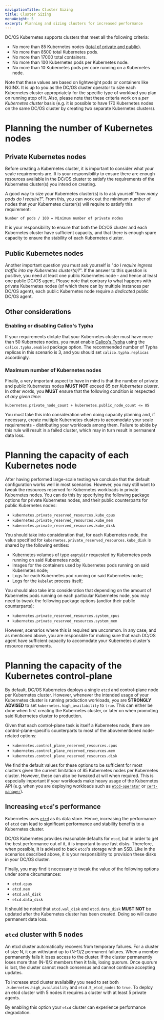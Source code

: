 ```yaml
---
navigationTitle: Cluster Sizing
title: Cluster Sizing
menuWeight: 5
excerpt: Planning and sizing clusters for increased performance
---
```


<!-- This source repo for this topic is https://github.com/mesosphere/dcos-kubernetes-cluster -->

DC/OS Kubernetes supports clusters that meet all the following criteria:

* No more than 85 Kubernetes nodes ([total of private and public](#sum-private-public-85)).
* No more than 8500 total Kubernetes pods.
* No more than 17000 total containers.
* No more than 100 Kubernetes pods per Kubernetes node.
* No more than 10 Kubernetes pods per core running on a Kubernetes node.

Note that these values are based on lightweight pods or containers like NGINX.
It is up to you as the DC/OS cluster operator to size each Kubernetes cluster appropriately for the specific type of workload you plan on running atop of it.
Also, please note that these criteria work on a _per Kubernetes cluster_ basis (e.g. it is possible to have 170 Kubernetes nodes on the same DC/OS cluster by creating two separate Kubernetes clusters).

# Planning the number of Kubernetes nodes

## Private Kubernetes nodes

Before creating a Kubernetes cluster, it is important to consider what your scale requirements are.
It is your responsibility to ensure there are enough resources available in the DC/OS cluster to satisfy the requirements of the Kubernetes cluster(s) you intend on creating.

A good way to size your Kubernetes cluster(s) is to ask yourself "_how many pods do I require?_".
From this, you can work out the minimum number of nodes that your Kubernetes cluster(s) will require to satisfy this requirement:

    Number of pods / 100 = Minimum number of private nodes

It is your responsibility to ensure that both the DC/OS cluster and each Kubernetes cluster have sufficient capacity, and that there is enough spare capacity to ensure the stability of each Kubernetes cluster.

## Public Kubernetes nodes

Another important question you must ask yourself is "_do I require ingress traffic into my Kubernetes cluster(s)?_".
If the answer to this question is positive, you need at least one public Kubernetes node - and hence at least one public DC/OS agent.
Please note that contrary to what happens with private Kubernetes nodes (of which there can by multiple instances per DC/OS agent), each public Kubernetes node require a _dedicated_ public DC/OS agent.

## Other considerations

### Enabling or disabling Calico's Typha

If your requirements dictate that your Kubernetes cluster must have more than 50 Kubernetes nodes, you must enable [Calico's Typha](https://github.com/projectcalico/typha) using the `calico.typha.enabled` package option.
The recommended number of Typha replicas in this scenario is 3, and you should set `calico.typha.replicas` accordingly.

### Maximum number of Kubernetes nodes

<a id="sum-private-public-85"></a>

Finally, a very important aspect to have in mind is that the number of private and public Kubernetes nodes **MUST NOT** exceed 85 _per Kubernetes cluster_.
In other words, you **MUST** ensure that the following condition is respected _at any given time_:

    kubernetes.private_node_count + kubernetes.public_node_count <= 85

You must take this into consideration when doing capacity planning and, if necessary, create multiple Kubernetes clusters to accomodate your scale requirements - distributing your workloads among them.
Failure to abide by this rule will result in a failed cluster, which may in turn result in permanent data loss.

# Planning the capacity of each Kubernetes node

After having performed large-scale testing we conclude that the default configuration works well in most scenarios.
However, you may still want to tweak the resources reserved for Kubernetes workloads in private Kubernetes nodes.
You can do this by specifying the following package options for private Kubernetes nodes, and their public counterparts for public Kubernetes nodes:

* `kubernetes.private_reserved_resources.kube_cpus`
* `kubernetes.private_reserved_resources.kube_mem`
* `kubernetes.private_reserved_resources.kube_disk`

You should take into consideration that, for each Kubernetes node, the value specified for `kubernetes.private_reserved_resources.kube_disk` is shared by the following entities:

* Kubernetes volumes of type `emptyDir` requested by Kubernetes pods running on said Kubernetes node;
* Images for the containers used by Kubernetes pods running on said Kubernetes node;
* Logs for each Kubernetes pod running on said Kubernetes node;
* Logs for the `kubelet` process itself;

You should also take into consideration that depending on the amount of Kubernetes pods running on each particular Kubernetes node, you may need to tweak the following package options (and/or their public counterparts):

* `kubernetes.private_reserved_resources.system_cpus`
* `kubernetes.private_reserved_resources.system_mem`

However, scenarios where this is required are uncommon.
In any case, and as mentioned above, you are responsible for making sure that each DC/OS agent have sufficient capacity to accomodate your Kubernetes cluster's resource requirements.

# Planning the capacity of the Kubernetes control-plane

By default, DC/OS Kubernetes deploys a single `etcd` and control-plane node per Kubernetes cluster.
However, whenever the intended usage of your Kubernetes cluster is running production workloads, you are **STRONGLY ADVISED** to set `kubernetes.high_availability` to `true`.
This can either be done when first creating the Kubernetes cluster, or later on when promoting said Kubernetes cluster to production.

Given that each control-plane task is itself a Kubernetes node, there are control-plane-specific counterparts to most of the abovementioned node-related options:

* `kubernetes.control_plane_reserved_resources.cpus`
* `kubernetes.control_plane_reserved_resources.mem`
* `kubernetes.control_plane_reserved_resources.disk`

We find the default values for these options to be sufficient for most clusters given the current limitation of 85 Kubernetes nodes per Kubernetes cluster.
However, these can also be tweaked at will when required.
This is especially important if your workloads make heavy usage of the Kubernetes API (e.g. when you are deploying workloads such as [`etcd-operator`](https://github.com/coreos/etcd-operator) or [`cert-manager`](https://github.com/jetstack/cert-manager)).

## Increasing `etcd`'s performance

Kubernetes uses [`etcd`](https://coreos.com/etcd/) as its data store.
Hence, increasing the performance of `etcd` can lead to significant performance and stability benefits to a Kubernetes cluster.

DC/OS Kubernetes provides reasonable defaults for `etcd`, but in order to get the best performance out of it, it is important to use fast disks.
Therefore, when possible, it is advised to back `etcd`'s storage with an SSD.
Like in the scenarios described above, it is your responsibility to provision these disks in your DC/OS cluster.

Finally, you may find it necessary to tweak the value of the following options under some circumstances:

* `etcd.cpus`
* `etcd.mem`
* `etcd.wal_disk`
* `etcd.data_disk`

It should be noted that `etcd.wal_disk` and `etcd.data_disk` **MUST NOT** be updated after the Kubernetes cluster has been created.
Doing so will cause permanent data loss.

## `etcd` cluster with 5 nodes

An etcd cluster automatically recovers from temporary failures. For a cluster of size N, it can withstand up to (N-1)/2 permanent failures. When a member permanently fails it loses access to the cluster. If the cluster permanently loses more than (N-1)/2 members then it fails, losing quorum. Once quorum is lost, the cluster cannot reach consensus and cannot continue accepting updates.

To increase etcd cluster availability you need to set both `.kubernetes.high_availability` and `etcd.5_etcd_nodes` to `true`. To deploy an etcd cluster with 5 nodes it requires a cluster with at least 5 private agents.

By enabling this option your `etcd` cluster can experience performance degradation.
